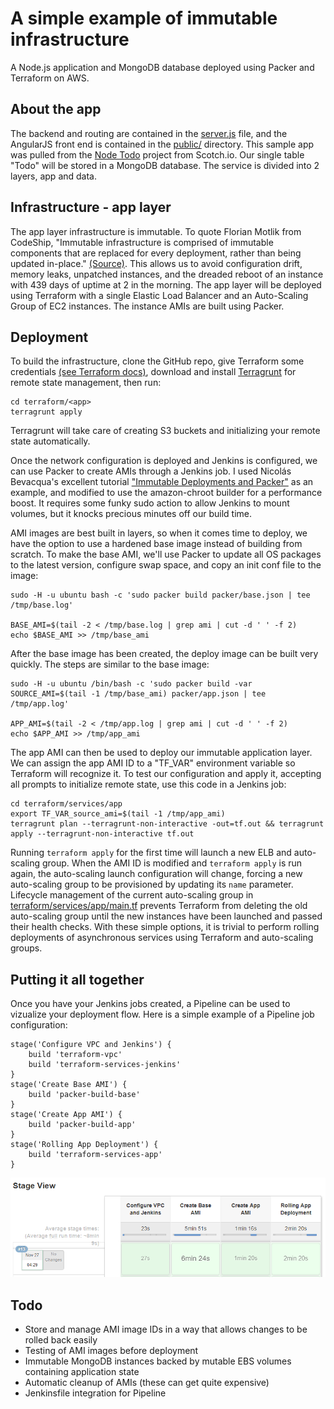 # A simple example of immutable infrastructure
A Node.js application and MongoDB database deployed using Packer and Terraform on AWS.

## About the app
The backend and routing are contained in the [server.js](server.js) file, and the AngularJS front end is contained in the [public/](public/) directory. This sample app was pulled from the [Node Todo](https://github.com/scotch-io/node-todo) project from Scotch.io. Our single table "Todo" will be stored in a MongoDB database. The service is divided into 2 layers, app and data.

## Infrastructure - app layer
The app layer infrastructure is immutable. To quote Florian Motlik from CodeShip, "Immutable infrastructure is comprised of immutable components that are replaced for every deployment, rather than being updated in-place." [(Source)](https://blog.codeship.com/immutable-infrastructure/). This allows us to avoid configuration drift, memory leaks, unpatched instances, and the dreaded reboot of an instance with 439 days of uptime at 2 in the morning. The app layer will be deployed using Terraform with a single Elastic Load Balancer and an Auto-Scaling Group of EC2 instances. The instance AMIs are built using Packer.

## Deployment
To build the infrastructure, clone the GitHub repo, give Terraform some credentials [(see Terraform docs)](https://www.terraform.io/docs/providers/aws/), download and install [Terragrunt](https://github.com/gruntwork-io/terragrunt/releases) for remote state management, then run:

```
cd terraform/<app>
terragrunt apply
```

Terragrunt will take care of creating S3 buckets and initializing your remote state automatically.

Once the network configuration is deployed and Jenkins is configured, we can use Packer to create AMIs through a Jenkins job. I used Nicolás Bevacqua's excellent tutorial ["Immutable Deployments and Packer"](https://ponyfoo.com/articles/immutable-deployments-packer) as an example, and modified to use the amazon-chroot builder for a performance boost. It requires some funky sudo action to allow Jenkins to mount volumes, but it knocks precious minutes off our build time.

AMI images are best built in layers, so when it comes time to deploy, we have the option to use a hardened base image instead of building from scratch. To make the base AMI, we'll use Packer to update all OS packages to the latest version, configure swap space, and copy an init conf file to the image:

```
sudo -H -u ubuntu bash -c 'sudo packer build packer/base.json | tee /tmp/base.log'

BASE_AMI=$(tail -2 < /tmp/base.log | grep ami | cut -d ' ' -f 2)
echo $BASE_AMI >> /tmp/base_ami
```

After the base image has been created, the deploy image can be built very quickly. The steps are similar to the base image:

```
sudo -H -u ubuntu /bin/bash -c 'sudo packer build -var SOURCE_AMI=$(tail -1 /tmp/base_ami) packer/app.json | tee /tmp/app.log'

APP_AMI=$(tail -2 < /tmp/app.log | grep ami | cut -d ' ' -f 2)
echo $APP_AMI >> /tmp/app_ami
```

The app AMI can then be used to deploy our immutable application layer. We can assign the app AMI ID to a "TF_VAR" environment variable so Terraform will recognize it. To test our configuration and apply it, accepting all prompts to initialize remote state, use this code in a Jenkins job:

```
cd terraform/services/app
export TF_VAR_source_ami=$(tail -1 /tmp/app_ami)
terragrunt plan --terragrunt-non-interactive -out=tf.out && terragrunt apply --terragrunt-non-interactive tf.out
```

Running `terraform apply` for the first time will launch a new ELB and auto-scaling group. When the AMI ID is modified and `terraform apply` is run again, the auto-scaling launch configuration will change, forcing a new auto-scaling group to be provisioned by updating its `name` parameter. Lifecycle management of the current auto-scaling group in [terraform/services/app/main.tf](terraform/services/app/main.tf) prevents Terraform from deleting the old auto-scaling group until the new instances have been launched and passed their health checks. With these simple options, it is trivial to perform rolling deployments of asynchronous services using Terraform and auto-scaling groups.

## Putting it all together
Once you have your Jenkins jobs created, a Pipeline can be used to vizualize your deployment flow. Here is a simple example of a Pipeline job configuration:

```
stage('Configure VPC and Jenkins') {
    build 'terraform-vpc'
    build 'terraform-services-jenkins'
}
stage('Create Base AMI') {
    build 'packer-build-base'
}
stage('Create App AMI') {
    build 'packer-build-app'
}
stage('Rolling App Deployment') {
    build 'terraform-services-app'
}
```

![Jenkins Pipeline image](Jenkins_Pipeline.png)

## Todo
* Store and manage AMI image IDs in a way that allows changes to be rolled back easily
* Testing of AMI images before deployment
* Immutable MongoDB instances backed by mutable EBS volumes containing application state
* Automatic cleanup of AMIs (these can get quite expensive)
* Jenkinsfile integration for Pipeline
